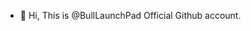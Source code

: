 - 👋 Hi, This is @BullLaunchPad Official Github account.

<!---
BullLaunchPad/BullLaunchPad is a ✨ IDO PLatform ✨ repository because its `README.md` (this file) appears on your GitHub profile.
You can click the Preview link to take a look at your changes.
--->
